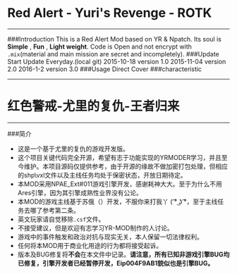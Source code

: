 # Red Alert - Yuri's Revenge - ROTK
---
###Introduction
This is a Red Alert Mod based on YR & Npatch.
Its soul is **Simple** , **Fun** , **Light weight**.
Code is Open and not encrypt with `.mix`(material and main mission are secret and incompletely).
###Update Start
Update Everyday.(local git)
2015-10-18 version 1.0
2015-11-04 version 2.0
2016-1-2 version 3.0
###Usage
Direct Cover
###characteristic

-------------------

# 红色警戒-尤里的复仇-王者归来
---
###简介
- 这是一个基于尤里的复仇的游戏开发版。
- 这个项目关键代码完全开源，希望有志于功能实现的YRMODER学习，并且至今维护。本项目源码仅提供参考，由于开源的缘故不做加密打包处理，但相应的shp\vxl文件以及主线任务均处于保密状态，开放日期待定。
- 本MOD采用NPAE_Ext#011游戏引擎开发，感谢耗神大大。至于为什么不用Ares引擎，因为其引擎成熟性业界没有公论。
- 本MOD的游戏主线基于苏俄（）开发，不服你来打我丫 ( ͡° ͜ʖ ͡°，至于主线任务去哪了参考第二条。
- 英文玩家请自觉移除`.csf`文件。
- 不接受建议，但是欢迎有志学习YR-MOD制作的人讨论。
- 游戏中的事件触发和政治对抗与现实无关，本人保留一切法律权利。
- 任何将本MOD用于商业化用途的行为都将接受起诉。
- 版本及BUG修复将**不会**在本文件中记录。**请注意，所有已知非游戏引擎BUG均已修复，引擎开发者已经暂停开发，Eip004F9AB1貌似也是引擎BUG。**
